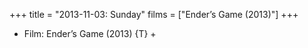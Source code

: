 +++
title = "2013-11-03: Sunday"
films = ["Ender’s Game (2013)"]
+++


* Film: Ender’s Game (2013) {T} +
